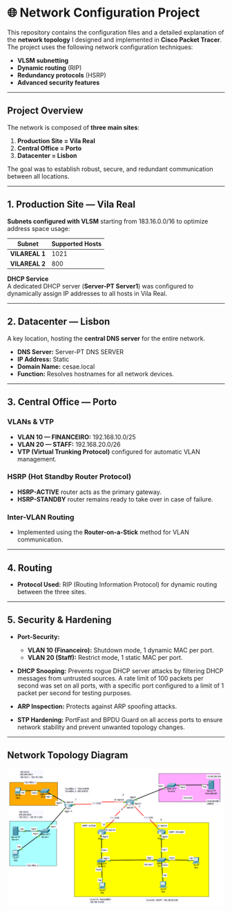 # 🌐 Network Configuration Project

This repository contains the configuration files and a detailed explanation of the **network topology** I designed and implemented in **Cisco Packet Tracer**.  
The project uses the following network configuration techniques:

- **VLSM subnetting**
- **Dynamic routing** (RIP)
- **Redundancy protocols** (HSRP)
- **Advanced security features**

---

## Project Overview

The network is composed of **three main sites**:

1. **Production Site = Vila Real**  
2. **Central Office = Porto**  
3. **Datacenter = Lisbon**  

The goal was to establish robust, secure, and redundant communication between all locations.

---

## 1. Production Site — Vila Real

 **Subnets configured with VLSM** starting from 183.16.0.0/16 to optimize address space usage:

| Subnet         | Supported Hosts | 
|----------------|-----------------|
| **VILAREAL 1** | 1021            | 
| **VILAREAL 2** | 800             |

**DHCP Service**  
A dedicated DHCP server (**Server-PT Server1**) was configured to dynamically assign IP addresses to all hosts in Vila Real.

---

## 2. Datacenter — Lisbon

A key location, hosting the **central DNS server** for the entire network.

- **DNS Server:** Server-PT DNS SERVER
- **IP Address:** Static
- **Domain Name:** cesae.local
- **Function:** Resolves hostnames for all network devices.

---

## 3. Central Office — Porto

### VLANs & VTP
- **VLAN 10 — FINANCEIRO:** 192.168.10.0/25  
- **VLAN 20 — STAFF:** 192.168.20.0/26  
- **VTP (Virtual Trunking Protocol)** configured for automatic VLAN management.

### HSRP (Hot Standby Router Protocol)
- **HSRP-ACTIVE** router acts as the primary gateway.
- **HSRP-STANDBY** router remains ready to take over in case of failure.

### Inter-VLAN Routing
- Implemented using the **Router-on-a-Stick** method for VLAN communication.

---

## 4. Routing

- **Protocol Used:** RIP (Routing Information Protocol) for dynamic routing between the three sites.

---

## 5. Security & Hardening

- **Port-Security:**  
  - **VLAN 10 (Financeiro):** Shutdown mode, 1 dynamic MAC per port.  
  - **VLAN 20 (Staff):** Restrict mode, 1 static MAC per port.  

- **DHCP Snooping:**  Prevents rogue DHCP server attacks by filtering DHCP messages from untrusted sources. 
A rate limit of 100 packets per second was set on all ports, with a specific port configured to a limit of 1 packet per second for testing purposes.  
- **ARP Inspection:** Protects against ARP spoofing attacks.  
- **STP Hardening:** PortFast and BPDU Guard on all access ports to ensure network stability and prevent unwanted topology changes.

---

## Network Topology Diagram

![Network Topology](images/network-topology.PNG)

